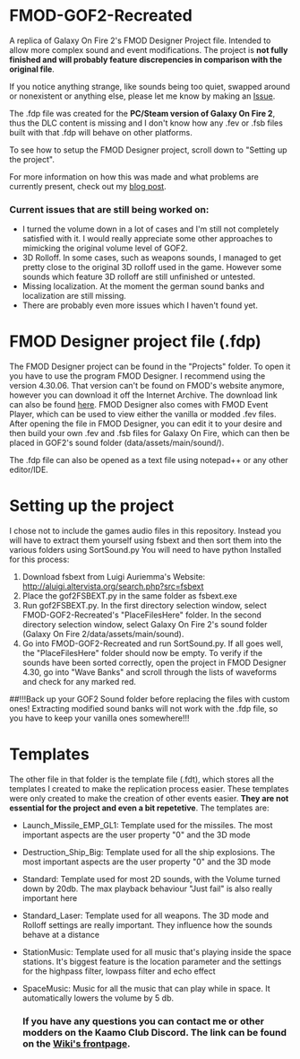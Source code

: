 # FMOD-GOF2-Recreated

A replica of Galaxy On Fire 2's FMOD Designer Project file. Intended to allow more complex sound and event modifications.
The project is **not fully finished and will probably feature discrepencies in comparison with the original file**.

If you notice anything strange, like sounds being too quiet, swapped around or nonexistent or anything else, please let me know by making an [Issue](https://github.com/KroeteTroete/FMOD-GOF2-Recreated/issues).

The .fdp file was created for the **PC/Steam version of Galaxy On Fire 2**, thus the DLC content is missing and I don't know how any .fev or .fsb files built with that .fdp will behave on other platforms.

To see how to setup the FMOD Designer project, scroll down to "Setting up the project".

For more information on how this was made and what problems are currently present, check out my [blog post](https://kroetetroete.com/2024/05/08/expanding-the-possibilities-of-gof2-sound-modding/).

### Current issues that are still being worked on:

- I turned the volume down in a lot of cases and I'm still not completely satisfied with it. I would really appreciate some other approaches to mimicking the original volume level of GOF2.
- 3D Rolloff. In some cases, such as weapons sounds, I managed to get pretty close to the original 3D rolloff used in the game. However some sounds which feature 3D rolloff are still unfinished or untested.
- Missing localization. At the moment the german sound banks and localization are still missing.
- There are probably even more issues which I haven't found yet.

# FMOD Designer project file (.fdp)

The FMOD Designer project can be found in the "Projects" folder. To open it you have to use the program FMOD Designer. I recommend using the version 4.30.06.
That version can't be found on FMOD's website anymore, however you can download it off the Internet Archive. The download link can also be found [here](https://archive.org/details/fmod-4.30.06).
FMOD Designer also comes with FMOD Event Player, which can be used to view either the vanilla or modded .fev files.
After opening the file in FMOD Designer, you can edit it to your desire and then build your own .fev and .fsb files for Galaxy On Fire, which can then be placed in GOF2's sound folder (data/assets/main/sound/).

The .fdp file can also be opened as a text file using notepad++ or any other editor/IDE.

# Setting up the project

I chose not to include the games audio files in this repository. Instead you will have to extract them yourself using fsbext and then sort them into the various folders using SortSound.py
You will need to have python Installed for this process:

1. Download fsbext from Luigi Auriemma's Website: http://aluigi.altervista.org/search.php?src=fsbext
2. Place the gof2FSBEXT.py in the same folder as fsbext.exe
3. Run gof2FSBEXT.py. In the first directory selection window, select FMOD-GOF2-Recreated's "PlaceFilesHere" folder. In the second directory selection window, select Galaxy On Fire 2's sound folder (Galaxy On Fire 2/data/assets/main/sound).
4. Go into FMOD-GOF2-Recreated and run SortSound.py. If all goes well, the "PlaceFilesHere" folder should now be empty. To verify if the sounds have been sorted correctly, open the project in FMOD Designer 4.30, go into "Wave Banks" and scroll through the lists of waveforms and check for any marked red.

##!!!Back up your GOF2 Sound folder before replacing the files with custom ones! Extracting modified sound banks will not work with the .fdp file, so you have to keep your vanilla ones somewhere!!!

# Templates

The other file in that folder is the template file (.fdt), which stores all the templates I created to make the replication process easier.
These templates were only created to make the creation of other events easier. **They are not essential for the project and even a bit repetetive**. The templates are:

- Launch_Missile_EMP_GL1: Template used for the missiles. The most important aspects are the user property "0" and the 3D mode
- Destruction_Ship_Big: Template used for all the ship explosions. The most important aspects are the user property "0" and the 3D mode
- Standard: Template used for most 2D sounds, with the Volume turned down by 20db. The max playback behaviour "Just fail" is also really important here
- Standard_Laser: Template used for all weapons. The 3D mode and Rolloff settings are really important. They influence how the sounds behave at a distance
- StationMusic: Template used for all music that's playing inside the space stations. It's biggest feature is the location parameter and the settings for the highpass filter, lowpass filter and echo effect
- SpaceMusic: Music for all the music that can play while in space. It automatically lowers the volume by 5 db.

  ### If you have any questions you can contact me or other modders on the Kaamo Club Discord. The link can be found on the [Wiki's frontpage](https://galaxyonfire.wiki.gg/wiki/Galaxy_on_Fire_Wiki).


